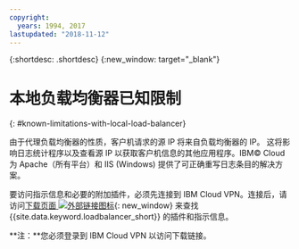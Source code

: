 ```yaml
---
copyright:
  years: 1994, 2017
lastupdated: "2018-11-12"
---
```


{:shortdesc: .shortdesc}
{:new_window: target="_blank"}

# 本地负载均衡器已知限制
{: #known-limitations-with-local-load-balancer}

由于代理负载均衡器的性质，客户机请求的源 IP 将来自负载均衡器的 IP。 这将影响日志统计程序以及查看源 IP 以获取客户机信息的其他应用程序。IBM© Cloud 为 Apache（所有平台）和 IIS (Windows) 提供了可正确重写日志条目的解决方案。

要访问指示信息和必要的附加插件，必须先连接到 IBM Cloud VPN。连接后，请访问[下载页面 ![外部链接图标](../../icons/launch-glyph.svg "外部链接图标")](http://downloads.softlayer.local/loadbalancer/){: new_window} 来查找 {{site.data.keyword.loadbalancer_short}} 的插件和指示信息。

**注：**您必须登录到 IBM Cloud VPN 以访问下载链接。
